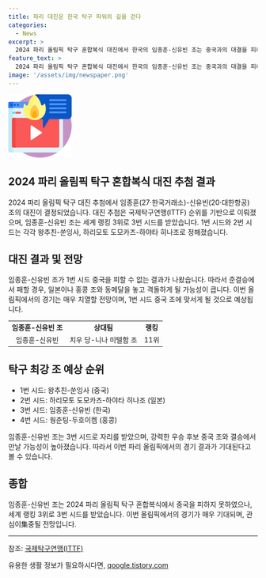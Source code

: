 ```yaml
---
title: 파리 대진운 한국 탁구 파워의 길을 걷다
categories:
  - News
excerpt: >
  2024 파리 올림픽 탁구 혼합복식 대진에서 한국의 임종훈-신유빈 조는 중국과의 대결을 피하지 못했다. 세계랭킹 3위로 3번 시드를 받아 대진이 결정되었고, 중국을 피할 확률은 50%였으나, 일본 조에 역전당하여 1번 시드를 피하지 못했다. 이에 준결승에서 패할 경우, 일본이나 홍콩과 동메달을 놓고 격돌할 전망이다. 함께 첫 상대는 독일의 치우 당-니나 미텔함 조(11위)다. 
feature_text: >
  2024 파리 올림픽 탁구 혼합복식 대진에서 한국의 임종훈-신유빈 조는 중국과의 대결을 피하지 못했다. 세계랭킹 3위로 3번 시드를 받아 대진이 결정되었고, 중국을 피할 확률은 50%였으나, 일본 조에 역전당하여 1번 시드를 피하지 못했다. 이에 준결승에서 패할 경우, 일본이나 홍콩과 동메달을 놓고 격돌할 전망이다. 함께 첫 상대는 독일의 치우 당-니나 미텔함 조(11위)다. 
image: '/assets/img/newspaper.png'
---
```


<p><img src="/assets/img/news.png" alt="rentncar 속보" /></p>

<h2 data-ke-size="size26">2024 파리 올림픽 탁구 혼합복식 대진 추첨 결과</h2>

<p data-ke-size="size16">2024 파리 올림픽 탁구 대진 추첨에서 임종훈(27·한국거래소)-신유빈(20·대한항공) 조의 대진이 결정되었습니다. 대진 추첨은 국제탁구연맹(ITTF) 순위를 기반으로 이뤄졌으며, 임종훈-신유빈 조는 세계 랭킹 3위로 3번 시드를 받았습니다. 1번 시드와 2번 시드는 각각 왕추친-쑨잉사, 하리모토 도모카즈-하야타 히나조로 정해졌습니다.</p>

<h2 data-ke-size="size24">대진 결과 및 전망</h2>

<p data-ke-size="size16">임종훈-신유빈 조가 1번 시드 중국을 피할 수 없는 결과가 나왔습니다. 따라서 준결승에서 패할 경우, 일본이나 홍콩 조와 동메달을 놓고 격돌하게 될 가능성이 큽니다. 이번 올림픽에서의 경기는 매우 치열할 전망이며, 1번 시드 중국 조에 맞서게 될 것으로 예상됩니다.</p>

<table>
  <tr>
    <td style="text-align: center; height: 17px;"><b>임종훈-신유빈 조</b></td>
    <td style="text-align: center; height: 17px;"><b>상대팀</b></td>
    <td style="text-align: center; height: 17px;"><b>랭킹</b></td>
  </tr>
  <tr>
    <td style="text-align: center; height: 17px;">임종훈-신유빈</td>
    <td style="text-align: center; height: 17px;">치우 당-니나 미텔함 조</td>
    <td style="text-align: center; height: 17px;">11위</td>
  </tr>
</table>

<h2 data-ke-size="size24">탁구 최강 조 예상 순위</h2>

<ul>
  <li>1번 시드: 왕추친-쑨잉사 (중국)</li>
  <li>2번 시드: 하리모토 도모카즈-하야타 히나조 (일본)</li>
  <li>3번 시드: 임종훈-신유빈 (한국)</li>
  <li>4번 시드: 웡춘팅-두호이켐 (홍콩)</li>
</ul>

<p data-ke-size="size16">임종훈-신유빈 조는 3번 시드로 자리를 받았으며, 강력한 우승 후보 중국 조와 결승에서 만날 가능성이 높아졌습니다. 따라서 이번 파리 올림픽에서의 경기 결과가 기대된다고 볼 수 있습니다.</p>

<h2 data-ke-size="size24">종합</h2>

<p data-ke-size="size16">임종훈-신유빈 조는 2024 파리 올림픽 탁구 혼합복식에서 중국을 피하지 못하였으나, 세계 랭킹 3위로 3번 시드를 받았습니다. 이번 올림픽에서의 경기가 매우 기대되며, 관심이集중될 전망입니다.</p>

<hr>

<p data-ke-size="size16">참조: <a href="https://www.ittf.com/">국제탁구연맹(ITTF)</a></p>
유용한 생활 정보가 필요하시다면, <a href="https://qoogle.tistory.com" rel="dofollow">qoogle.tistory.com</a>


